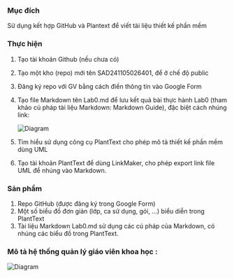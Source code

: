 ### Mục đích
Sử dụng kết hợp GitHub và Plantext để viết tài liệu thiết kế phần mềm
### Thực hiện
  1. Tạo tài khoản Github (nếu chưa có)
  2. Tạo một kho (repo) mới tên SAD241105026401, để ở chế độ public
  3. Đăng ký repo với GV bằng cách điền thông tin vào Google Form
  4. Tạo file Markdown tên Lab0.md để lưu kết quả bài thực hành Lab0 (tham khảo cú pháp tài liệu Markdown: Markdown Guide), đặc biệt cách nhúng link:

     ![Diagram](https://www.planttext.com/api/plantuml/png/UhzxlqDnIM9HIMbk3XTNOb9nIL5YSeb2SavYSR62HsPUXa8rbm8OX00vBfcfUI6PoHaQcbOAAVcbIJcfNBLSN0Z5pXcbVXc99L0zkWhE6PcffIw9cN3LIC91-NdfAE8Ao4Pe9ADfrL58HjUbIOBBGehoy-3ESahCymQAOR4Tf4mZ2LMQi3NWSBAfqTL5zW6QACXaBYw7rBmKK4W30000__y30000)
     
  6. Tìm hiểu sử dụng công cụ PlantText cho phép mô tả thiết kế phần mềm dùng UML
  7. Tạo tài khoản PlantText để dùng LinkMaker, cho phép export link file UML để nhúng vào Markdown.
### Sản phẩm

  1. Repo GitHub (được đăng ký trong Google Form)
  2. Một số biểu đồ đơn giản (lớp, ca sử dụng, gói, ...) biểu diễn trong PlantText
  3. Tài liệu Markdown Lab0.md sử dụng các cú pháp của Markdown, có nhúng các biểu đồ trong PlantText.
     
 ### Mô tả hệ thống quản lý giáo viên khoa học : 
![Diagram](https://www.planttext.com/api/plantuml/png/b9FFYi8m4CRlUOevAjWNA1w4Bcp1wgbudusb2Mjdm2P2K9_CWu-qhx1HwxRfKl_abidtVVana_oSphFQuDROQYC4VjLcYzA0t61TmwT6Nkc2veenPGbx0Nv5a79UK0nUgwbiQhbb7OCcq-mNJDuIYA0VE5BTe0cOUyO4gi0-RlrKVg0RZMFOiLwBupFcfJSaoD2m_qDepjycMPRAXoJMTb52Wip1NyVccjJLKhKzWexomVtVeNMm5RToXbMkh4oHr0fDveRnKiQMBr7M5UHdDZ0mBtw0AFlkro4lmHt4_ekR7g9eO6HzxNtIWILpByayXH2pWjQNN_0B003__mC0)
